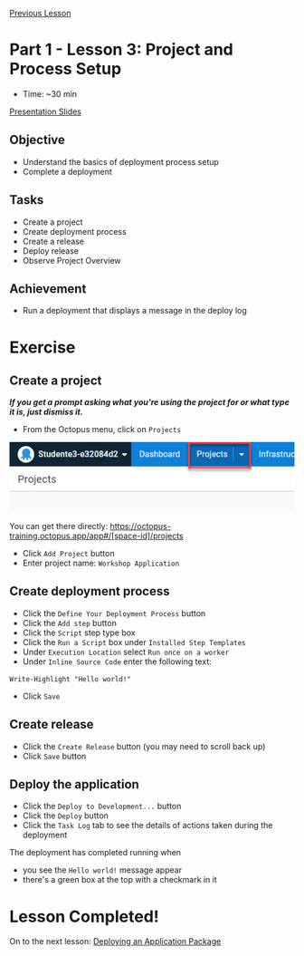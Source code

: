 [Previous Lesson](part-1-lesson-2.md)

# Part 1 - Lesson 3: Project and Process Setup
- Time: ~30 min

[Presentation Slides](https://docs.google.com/presentation/d/1RE1cpKfioSquK9h-HH6jxqrbRpw4WQff4TxOJTCD2ww/edit#slide=id.g1185db482c1_0_26)

## Objective
- Understand the basics of deployment process setup
- Complete a deployment

## Tasks
- Create a project
- Create deployment process
- Create a release
- Deploy release
- Observe Project Overview

## Achievement
- Run a deployment that displays a message in the deploy log

# Exercise

## Create a project
***If you get a prompt asking what you're using the project for or what type it is, just dismiss it.***

- From the Octopus menu, click on `Projects`

![](assets/1-3/projects.png)

You can get there directly: https://octopus-training.octopus.app/app#/[space-id]/projects

- Click `Add Project` button
- Enter project name: `Workshop Application`

## Create deployment process

- Click the `Define Your Deployment Process` button
- Click the `Add step` button
- Click the `Script` step type box
- Click the `Run a Script` box under `Installed Step Templates`
- Under `Execution Location` select `Run once on a worker`
- Under `Inline Source Code` enter the following text:
```
Write-Highlight "Hello world!"
```
- Click `Save`

## Create release

- Click the `Create Release` button (you may need to scroll back up)
- Click `Save` button

## Deploy the application

- Click the `Deploy to Development...` button
- Click the `Deploy` button
- Click the `Task Log` tab to see the details of actions taken during the deployment

The deployment has completed running when
- you see the `Hello world!` message appear
- there's a green box at the top with a checkmark in it

# Lesson Completed!

On to the next lesson: [Deploying an Application Package](part-1-lesson-4.md)
